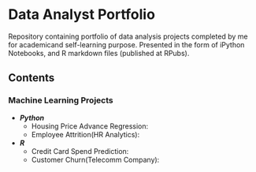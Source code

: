 # Data Analyst Portfolio
Repository containing portfolio of data analysis projects completed by me for academicand self-learning purpose. Presented in the form of iPython Notebooks, and R markdown files (published at RPubs).
## Contents
### Machine Learning Projects
- **_Python_**
  - Housing Price Advance Regression:
  - Employee Attrition(HR Analytics):
- **_R_**
  - Credit Card Spend Prediction:
  - Customer Churn(Telecomm Company):
